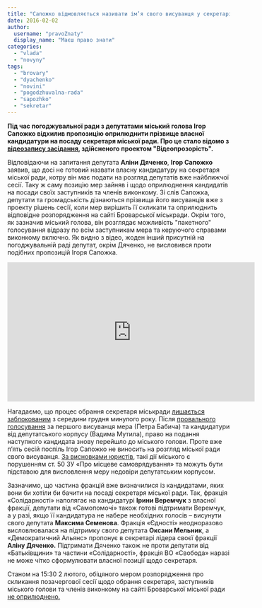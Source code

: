 ```yaml
---
title: "Сапожко відмовляється називати ім’я свого висуванця у секретарі міськради"
date: 2016-02-02
author: 
  username: "pravoZnaty"
  display_name: "Маєш право знати"
categories: 
  - "vlada"
  - "novyny"
tags: 
  - "brovary"
  - "dyachenko"
  - "novini"
  - "pogodzhuvalna-rada"
  - "sapozhko"
  - "sekretar"
---
```


**Під час погоджувальної ради з депутатами міський голова Ігор Сапожко відхилив пропозицію оприлюднити прізвище власної кандидатури на посаду секретаря міської ради. Про це стало відомо з [відеозапису засідання](https://www.youtube.com/watch?v=Lj9OdOF8oTg&feature=youtu.be), здійсненого проектом "Відеопрозорість".**

Відповідаючи на запитання депутата **Аліни Дяченко**, **Ігор Сапожко** заявив, що досі не готовий назвати власну кандидатуру на секретаря міської ради, котру він має подати на розгляд депутатів вже найближчої сесії. Таку ж саму позицію мер зайняв і щодо оприлюднення кандидатів на посади своїх заступників та членів виконкому. Зі слів Сапожка, депутати та громадськість дізнаються прізвища його висуванців вже з проекту рішень сесії, коли мер вирішить її скликати та оприлюднить відповідне розпорядження на сайті Броварської міськради. Окрім того, як зазначив міський голова, він розглядає можливість "пакетного" голосування відразу по всім заступникам мера та керуючого справами виконкому включно. Як видно з відео, жоден інший присутній на погоджувальній раді депутат, окрім Дяченко, не висловився проти подібних пропозицій Ігоря Сапожка.

<iframe src="https://www.youtube.com/embed/Lj9OdOF8oTg" width="560" height="315" frameborder="0" allowfullscreen="allowfullscreen"></iframe>

Нагадаємо, що процес обрання секретаря міськради [лишається заблокованим](https://mpz.brovary.org/brovarska-sekretariada-koly-sytuatsiya-girsha-za-patovu/) з середини грудня минулого року. Після [провального голосування](https://mpz.brovary.org/brovarska-sekretariada-koly-sytuatsiya-girsha-za-patovu/) за першого висуванця мера (Петра Бабича) та кандидатури від депутатського корпусу (Вадима Мутила), право на подання наступного кандидата знову перейшло до міського голови. Проте вже п’ять сесій поспіль Ігор Сапожко не виносить на розгляд міської ради свого висуванця. [За висновками юристів](https://mpz.brovary.org/sapozhko-porushuye-zakon-blokuyuchy-obrannya-sekretarya-miskrady-yuryst/), такі дії міського є порушенням ст. 50 ЗУ «Про місцеве самоврядування» та можуть бути підставою для висловлення меру недовіри депутатським корпусом.

Зазначимо, що частина фракцій вже визначилися із кандидатами, яких вони би хотіли би бачити на посаді секретаря міської ради. Так, фракція «Солідарності» наполягає на кандидатурі **Ірини Веремчук** з власної фракції, депутати від «Самопомочі» також готові підтримати Веремчук, а у разі, якщо її кандидатура не набере необхідних голосів – висунути свого депутата **Максима Семенова**. Фракція «Єдності» неодноразово висловлювалася на підтримку свого депутата **Оксани Мельник**, а «Демократичний Альянс» пропонує в секретарі лідера своєї фракції **Аліну Дяченко.** Підтримати Дяченко також не проти депутати від «Батьківщини» та частини «Солідарності», фракція ВО «Свобода» наразі не може чітко сформулювати власної позиції щодо секретаря.

Станом на 15:30 2 лютого, обіцяного мером розпорядження про скликання позачергової сесії щодо обрання секретаря, заступників міського голови та членів виконкому на сайті Броварської міської ради [не оприлюднено.](http://brovary-rada.gov.ua/rozporjadzhennja_miskogo_golovy)
